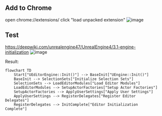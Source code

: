 ## Add to Chrome
open chrome://extensions/
click "load unpacked extension"
![image](https://github.com/user-attachments/assets/41257e46-0056-412d-a326-b996ed9d817d)


## Test
https://deepwiki.com/unrealengine47/UnrealEngine4/3.1-engine-initialization
![image](https://github.com/user-attachments/assets/7f60fe9c-605d-4997-84bb-b9d273caf8e9)

Result:
```mermaid
flowchart TD
    Start["UEditorEngine::Init()"] --> BaseInit["UEngine::Init()"]
    BaseInit --> SelectionSets["Initialize Selection Sets"]
    SelectionSets --> LoadEditorModules["Load Editor Modules"]
    LoadEditorModules --> SetupActorFactories["Setup Actor Factories"]
    SetupActorFactories --> ApplyUserSettings["Apply User Settings"]
    ApplyUserSettings --> RegisterDelegates["Register Editor Delegates"]
    RegisterDelegates --> InitComplete["Editor Initialization Complete"]
```

